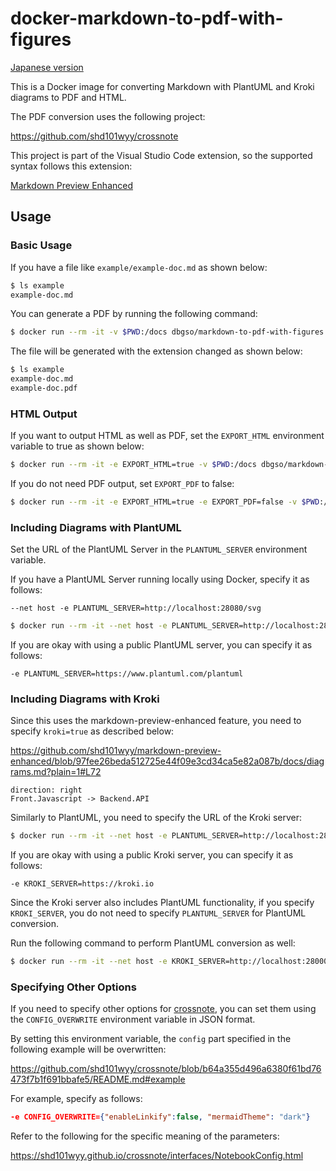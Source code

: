 # docker-markdown-to-pdf-with-figures

[Japanese version](./README.ja.md)

This is a Docker image for converting Markdown with PlantUML and Kroki diagrams to PDF and HTML.

The PDF conversion uses the following project:

https://github.com/shd101wyy/crossnote

This project is part of the Visual Studio Code extension, so the supported syntax follows this extension:

[Markdown Preview Enhanced](https://github.com/shd101wyy/vscode-markdown-preview-enhanced)

## Usage

### Basic Usage

If you have a file like `example/example-doc.md` as shown below:

```bash
$ ls example
example-doc.md
```

You can generate a PDF by running the following command:

```bash
$ docker run --rm -it -v $PWD:/docs dbgso/markdown-to-pdf-with-figures /docs/example/example-doc.md
```

The file will be generated with the extension changed as shown below:

```bash
$ ls example
example-doc.md
example-doc.pdf
```

### HTML Output

If you want to output HTML as well as PDF, set the `EXPORT_HTML` environment variable to true as shown below:

```bash
$ docker run --rm -it -e EXPORT_HTML=true -v $PWD:/docs dbgso/markdown-to-pdf-with-figures /docs/example/example-doc.md
```

If you do not need PDF output, set `EXPORT_PDF` to false:

```bash
$ docker run --rm -it -e EXPORT_HTML=true -e EXPORT_PDF=false -v $PWD:/docs dbgso/markdown-to-pdf-with-figures /docs/example/example-doc.md
```

### Including Diagrams with PlantUML

Set the URL of the PlantUML Server in the `PLANTUML_SERVER` environment variable.

If you have a PlantUML Server running locally using Docker, specify it as follows:

`--net host -e PLANTUML_SERVER=http://localhost:28080/svg`

```bash
$ docker run --rm -it --net host -e PLANTUML_SERVER=http://localhost:28080/svg -v $PWD:/docs dbgso/markdown-to-pdf-with-figures /docs/example/example-doc.md
```

If you are okay with using a public PlantUML server, you can specify it as follows:

`-e PLANTUML_SERVER=https://www.plantuml.com/plantuml`

### Including Diagrams with Kroki

Since this uses the markdown-preview-enhanced feature, you need to specify `kroki=true` as described below:

https://github.com/shd101wyy/markdown-preview-enhanced/blob/97fee26beda512725e44f09e3cd34ca5e82a087b/docs/diagrams.md?plain=1#L72

```d2 {kroki=true}
direction: right
Front.Javascript -> Backend.API
```

Similarly to PlantUML, you need to specify the URL of the Kroki server:

```bash
$ docker run --rm -it --net host -e PLANTUML_SERVER=http://localhost:28080/svg -e KROKI_SERVER=http://localhost:28000 -v $PWD:/docs dbgso/markdown-to-pdf-with-figures /docs/example/example-doc.md
```

If you are okay with using a public Kroki server, you can specify it as follows:

`-e KROKI_SERVER=https://kroki.io`

Since the Kroki server also includes PlantUML functionality, if you specify `KROKI_SERVER`, you do not need to specify `PLANTUML_SERVER` for PlantUML conversion.

Run the following command to perform PlantUML conversion as well:

```bash
$ docker run --rm -it --net host -e KROKI_SERVER=http://localhost:28000 -v $PWD:/docs dbgso/markdown-to-pdf-with-figures /docs/example/example-doc.md
```

### Specifying Other Options

If you need to specify other options for [crossnote](https://github.com/shd101wyy/crossnote), you can set them using the `CONFIG_OVERWRITE` environment variable in JSON format.

By setting this environment variable, the `config` part specified in the following example will be overwritten:

https://github.com/shd101wyy/crossnote/blob/b64a355d496a6380f61bd76473f7b1f691bbafe5/README.md#example

For example, specify as follows:

```json
-e CONFIG_OVERWRITE={"enableLinkify":false, "mermaidTheme": "dark"}
```

Refer to the following for the specific meaning of the parameters:

https://shd101wyy.github.io/crossnote/interfaces/NotebookConfig.html